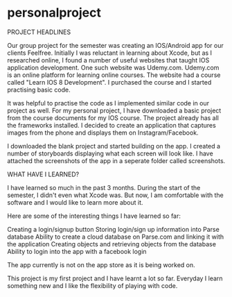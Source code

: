 personalproject
===============
PROJECT HEADLINES

  Our group project for the semester was creating an IOS/Android app for our clients Feelfree. Initially I was reluctant in learning about Xcode, but as I researched online, I found a number of useful websites that taught IOS application development. One such website was Udemy.com. Udemy.com is an online platform for learning online courses. The website had a course called "Learn IOS 8 Development". I purchased the course and I started practising basic code. 
  
  It was helpful to practise the code as I implemented similar code in our project as well. For my personal project, I have downloaded a basic project from the course documents for my IOS course. The project already has all the frameworks installed. I decided to create an application that captures images from the phone and displays them on Instagram/Facebook. 
  
  I downloaded the blank project and started building on the app. I created a number of storyboards displaying what each screen will look like. I have attached the screenshots of the app in a seperate folder called screenshots. 
  
WHAT HAVE I LEARNED?

I have learned so much in the past 3 months. During the start of the semester, I didn't even what Xcode was. But now, I am comfortable with the software and I would like to learn more about it. 

Here are some of the interesting things I have learned so far:

Creating a login/signup button
Storing login/sign up information into Parse database
Ability to create a cloud database on Parse.com and linking it with the application
Creating objects and retrieving objects from the database
Ability to login into the app with a facebook login

The app currently is not on the app store as it is being worked on. 

This project is my first project and I have learnt a lot so far. Everyday I learn something new and I like the flexibility of playing with code. 
  
  
